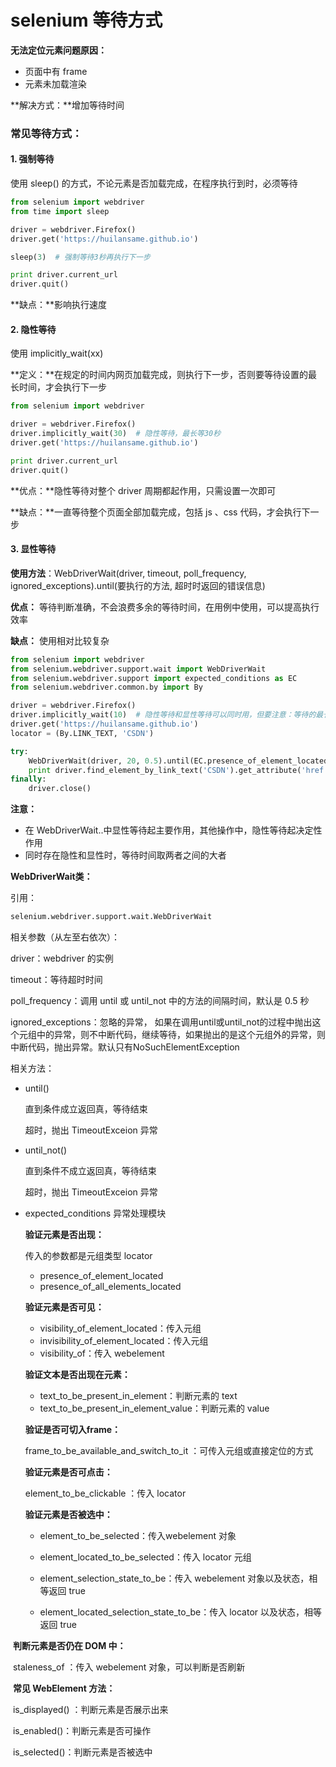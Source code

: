 # selenium 等待方式

**无法定位元素问题原因：**

+ 页面中有 frame
+ 元素未加载渲染

**解决方式：**增加等待时间

### 常见等待方式：

#### 1. 强制等待

使用 sleep() 的方式，不论元素是否加载完成，在程序执行到时，必须等待

```python
from selenium import webdriver
from time import sleep

driver = webdriver.Firefox()
driver.get('https://huilansame.github.io')

sleep(3)  # 强制等待3秒再执行下一步

print driver.current_url
driver.quit()

```

**缺点：**影响执行速度

#### 2. 隐性等待

使用  implicitly_wait(xx)  

**定义：**在规定的时间内网页加载完成，则执行下一步，否则要等待设置的最长时间，才会执行下一步

```python
from selenium import webdriver

driver = webdriver.Firefox()
driver.implicitly_wait(30)  # 隐性等待，最长等30秒
driver.get('https://huilansame.github.io')

print driver.current_url
driver.quit()
```

**优点：**隐性等待对整个 driver 周期都起作用，只需设置一次即可

**缺点：**一直等待整个页面全部加载完成，包括 js 、css 代码，才会执行下一步

#### 3. 显性等待

**使用方法**：WebDriverWait(driver, timeout, poll_frequency, ignored_exceptions).until(要执行的方法, 超时时返回的错误信息) 

**优点：** 等待判断准确，不会浪费多余的等待时间，在用例中使用，可以提高执行效率 

**缺点：** 使用相对比较复杂 

```python
from selenium import webdriver
from selenium.webdriver.support.wait import WebDriverWait
from selenium.webdriver.support import expected_conditions as EC
from selenium.webdriver.common.by import By

driver = webdriver.Firefox()
driver.implicitly_wait(10)  # 隐性等待和显性等待可以同时用，但要注意：等待的最长时间取两者之中的大者
driver.get('https://huilansame.github.io')
locator = (By.LINK_TEXT, 'CSDN')

try:
    WebDriverWait(driver, 20, 0.5).until(EC.presence_of_element_located(locator))
    print driver.find_element_by_link_text('CSDN').get_attribute('href')
finally:
    driver.close()
```

**注意：**

+ 在  WebDriverWait..中显性等待起主要作用，其他操作中，隐性等待起决定性作用
+ 同时存在隐性和显性时，等待时间取两者之间的大者

**WebDriverWait类：**

引用：

```python
selenium.webdriver.support.wait.WebDriverWait
```

相关参数（从左至右依次）：

driver：webdriver 的实例

timeout：等待超时时间

poll_frequency：调用 until 或 until_not 中的方法的间隔时间，默认是 0.5 秒

ignored_exceptions：忽略的异常， 如果在调用until或until_not的过程中抛出这个元组中的异常，则不中断代码，继续等待，如果抛出的是这个元组外的异常，则中断代码，抛出异常。默认只有NoSuchElementException 

相关方法：
+ until()

  直到条件成立返回真，等待结束

  超时，抛出 TimeoutExceion 异常

+ until_not()

  直到条件不成立返回真，等待结束

  超时，抛出 TimeoutExceion 异常

+ expected_conditions 异常处理模块

  **验证元素是否出现：**

  传入的参数都是元组类型 locator

  + presence_of_element_located
  + presence_of_all_elements_located

  **验证元素是否可见：**

  + visibility_of_element_located：传入元组
  + invisibility_of_element_located：传入元组
  + visibility_of：传入 webelement

  **验证文本是否出现在元素：**

  + text_to_be_present_in_element：判断元素的 text
  + text_to_be_present_in_element_value：判断元素的 value

  **验证是否可切入frame：**

   frame_to_be_available_and_switch_to_it ：可传入元组或直接定位的方式

  **验证元素是否可点击：**

   element_to_be_clickable ：传入 locator

  **验证元素是否被选中：**

  + element_to_be_selected：传入webelement 对象

  + element_located_to_be_selected：传入 locator 元组

  + element_selection_state_to_be：传入 webelement 对象以及状态，相等返回 true

  + element_located_selection_state_to_be：传入 locator 以及状态，相等返回 true

​       **判断元素是否仍在 DOM 中：**

​		 staleness_of ：传入 webelement 对象，可以判断是否刷新

​	  **常见 WebElement 方法：**

​		is_displayed() ：判断元素是否展示出来

​        is_enabled()：判断元素是否可操作

​        is_selected()：判断元素是否被选中

​		

